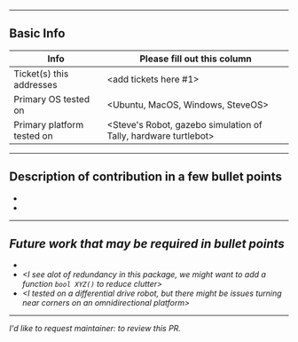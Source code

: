<!-- Please fill out the following pull request template for non-trivial changes to help us process your PR faster and more efficiently.-->

---

## Basic Info

| Info | Please fill out this column |
| ------ | ----------- |
| Ticket(s) this addresses   | <add tickets here #1> |
| Primary OS tested on | <Ubuntu, MacOS, Windows, SteveOS> |
| Primary platform tested on | <Steve's Robot, gazebo simulation of Tally, hardware turtlebot> |

--- 

## Description of contribution in a few bullet points

* <I added this neat new feature>
* <Also fixed a typo in a parameter name in nav2_costmap_2d>

--- 

## Future work that may be required in bullet points

* <I think there might be some optimizations to be made from STL vector>
* <I see alot of redundancy in this package, we might want to add a function `bool XYZ()` to reduce clutter>
* <I tested on a differential drive robot, but there might be issues turning near corners on an omnidirectional platform>

---

I'd like to request maintainer: <blank> to review this PR. 

